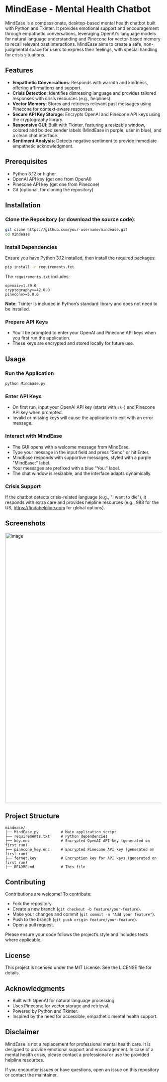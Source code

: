 # MindEase - Mental Health Chatbot

MindEase is a compassionate, desktop-based mental health chatbot built with Python and Tkinter. It provides emotional support and encouragement through empathetic conversations, leveraging OpenAI's language models for natural language understanding and Pinecone for vector-based memory to recall relevant past interactions. MindEase aims to create a safe, non-judgmental space for users to express their feelings, with special handling for crisis situations.

## Features

- **Empathetic Conversations**: Responds with warmth and kindness, offering affirmations and support.
- **Crisis Detection**: Identifies distressing language and provides tailored responses with crisis resources (e.g., helplines).
- **Vector Memory**: Stores and retrieves relevant past messages using Pinecone for context-aware responses.
- **Secure API Key Storage**: Encrypts OpenAI and Pinecone API keys using the cryptography library.
- **Responsive GUI**: Built with Tkinter, featuring a resizable window, colored and bolded sender labels (MindEase in purple, user in blue), and a clean chat interface.
- **Sentiment Analysis**: Detects negative sentiment to provide immediate empathetic acknowledgment.

## Prerequisites

- Python 3.12 or higher
- OpenAI API key (get one from OpenAI)
- Pinecone API key (get one from Pinecone)
- Git (optional, for cloning the repository)

## Installation

### Clone the Repository (or download the source code):

```bash
git clone https://github.com/your-username/mindease.git
cd mindease
```

### Install Dependencies

Ensure you have Python 3.12 installed, then install the required packages:

```bash
pip install -r requirements.txt
```

The `requirements.txt` includes:

```
openai>=1.30.0
cryptography>=42.0.0
pinecone>=5.0.0
```

**Note**: Tkinter is included in Python’s standard library and does not need to be installed.

### Prepare API Keys

- You’ll be prompted to enter your OpenAI and Pinecone API keys when you first run the application.
- These keys are encrypted and stored locally for future use.

## Usage

### Run the Application

```bash
python MindEase.py
```

### Enter API Keys

- On first run, input your OpenAI API key (starts with `sk-`) and Pinecone API key when prompted.
- Invalid or missing keys will cause the application to exit with an error message.

### Interact with MindEase

- The GUI opens with a welcome message from MindEase.
- Type your message in the input field and press "Send" or hit Enter.
- MindEase responds with supportive messages, styled with a purple "MindEase:" label.
- Your messages are prefixed with a blue "You:" label.
- The chat window is resizable, and the interface adapts dynamically.

### Crisis Support

If the chatbot detects crisis-related language (e.g., "I want to die"), it responds with extra care and provides helpline resources (e.g., 988 for the US, https://findahelpline.com for global options).

## Screenshots

<img width="858" height="868" alt="image" src="https://github.com/user-attachments/assets/8de8023f-886b-44e8-b2a0-381d914df9e6" />



## Project Structure

```
mindease/
├── MindEase.py          # Main application script
├── requirements.txt     # Python dependencies
├── key.enc              # Encrypted OpenAI API key (generated on first run)
├── pinecone_key.enc     # Encrypted Pinecone API key (generated on first run)
├── fernet.key           # Encryption key for API keys (generated on first run)
├── README.md            # This file
```

## Contributing

Contributions are welcome! To contribute:

- Fork the repository.
- Create a new branch (`git checkout -b feature/your-feature`).
- Make your changes and commit (`git commit -m "Add your feature"`).
- Push to the branch (`git push origin feature/your-feature`).
- Open a pull request.

Please ensure your code follows the project’s style and includes tests where applicable.

## License

This project is licensed under the MIT License. See the LICENSE file for details.

## Acknowledgments

- Built with OpenAI for natural language processing.
- Uses Pinecone for vector storage and retrieval.
- Powered by Python and Tkinter.
- Inspired by the need for accessible, empathetic mental health support.

## Disclaimer

MindEase is not a replacement for professional mental health care. It is designed to provide emotional support and encouragement. In case of a mental health crisis, please contact a professional or use the provided helpline resources.

If you encounter issues or have questions, open an issue on this repository or contact the maintainer.
